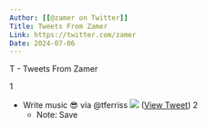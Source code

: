 ```yaml
---
Author: [[@zamer on Twitter]]
Title: Tweets From Zamer
Link: https://twitter.com/zamer
Date: 2024-07-06
---
```

T - Tweets From Zamer

1
- Write music 😎
  via @tferriss 
  ![](https://pbs.twimg.com/media/FU6iRtSX0AABAzt.jpg) ([View Tweet](https://twitter.com/zamer/status/1535342951664177156))
2
    - Note: Save
